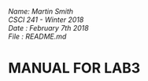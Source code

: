 _Name: Martin Smith_  
_CSCI 241 - Winter 2018_  
_Date : February 7th 2018_  
_File : README.md_

# MANUAL FOR LAB3
